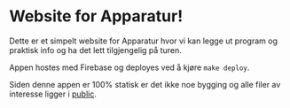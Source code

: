 # Website for Apparatur!

Dette er et simpelt website for Apparatur
hvor vi kan legge ut program og praktisk info
og ha det lett tilgjengelig på turen.

Appen hostes med Firebase
og deployes ved å kjøre `make deploy`.

Siden denne appen er 100% statisk
er det ikke noe bygging og alle filer av interesse
ligger i [public](public).

